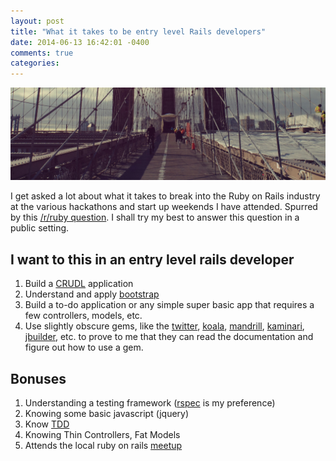 ```yaml
---
layout: post
title: "What it takes to be entry level Rails developers"
date: 2014-06-13 16:42:01 -0400
comments: true
categories: 
---
```


<img src="/images/bridge.jpg" alt="bridge" title="What it takes to be entry level Rails developers" class="banner-img" />

I get asked a lot about what it takes to break into the Ruby on Rails industry at the various hackathons and start up weekends I have attended.  Spurred by this [/r/ruby question](http://www.reddit.com/r/ruby/comments/282n9k/what_ruby_skills_are_essential_for_an_entrylevel/).  I shall try my best to answer this question in a public setting.

## I want to this in an entry level rails developer
1. Build a [CRUDL](http://en.wikipedia.org/wiki/Create,_read,_update_and_delete) application
1. Understand and apply [bootstrap](http://getbootstrap.com/)
1. Build a to-do application or any simple super basic app that requires a few controllers, models, etc.
1. Use slightly obscure gems, like the [twitter](https://github.com/sferik/twitter), [koala](https://github.com/arsduo/koala), [mandrill](https://rubygems.org/gems/mandrill-api), [kaminari](https://github.com/amatsuda/kaminari), [jbuilder](https://github.com/rails/jbuilder), etc. to prove to me that they can read the documentation and figure out how to use a gem.

## Bonuses
1. Understanding a testing framework ([rspec](https://github.com/rspec/rspec-rails) is my preference)
1. Knowing some basic javascript (jquery)
1. Know [TDD](http://en.wikipedia.org/wiki/Test-driven_development)
1. Knowing Thin Controllers, Fat Models
1. Attends the local ruby on rails [meetup](http://meetup.com)

